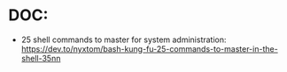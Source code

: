 # DOC:
-  25 shell commands to master for system administration: https://dev.to/nyxtom/bash-kung-fu-25-commands-to-master-in-the-shell-35nn
